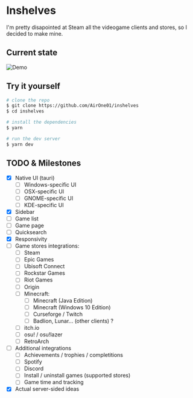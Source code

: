 # Inshelves

I'm pretty disapointed at Steam all the videogame clients and stores, so I decided to make mine.

## Current state

![Demo](https://i.imgur.com/JDeg8wd.png)

## Try it yourself

```bash
# clone the repo
$ git clone https://github.com/AirOne01/inshelves
$ cd inshelves

# install the dependencies
$ yarn

# run the dev server
$ yarn dev
```

## TODO & Milestones

- [x] Native UI (tauri)
  - [ ] Windows-specific UI
  - [ ] OSX-specific UI
  - [ ] GNOME-specific UI
  - [ ] KDE-specific UI
- [x] Sidebar
- [ ] Game list
- [ ] Game page
- [ ] Quicksearch
- [x] Responsivity
- [ ] Game stores integrations:
  - [ ] Steam
  - [ ] Epic Games
  - [ ] Ubisoft Connect
  - [ ] Rockstar Games
  - [ ] Riot Games
  - [ ] Origin
  - [ ] Minecraft:
    - [ ] Minecraft (Java Edition)
    - [ ] Minecraft (Windows 10 Edition)
    - [ ] Curseforge / Twitch
    - [ ] Badlion, Lunar... (other clients) ?
  - [ ] itch.io
  - [ ] osu! / osu!lazer
  - [ ] RetroArch
- [ ] Additional integrations
  - [ ] Achievements / trophies / completitions
  - [ ] Spotify
  - [ ] Discord
  - [ ] Install / uninstall games (supported stores)
  - [ ] Game time and tracking
- [X] Actual server-sided ideas
